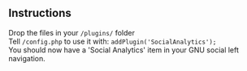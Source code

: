 ## Instructions

Drop the files in your `/plugins/` folder  
Tell `/config.php` to use it with: `addPlugin('SocialAnalytics');`  
You should now have a 'Social Analytics' item in your GNU social left navigation.

